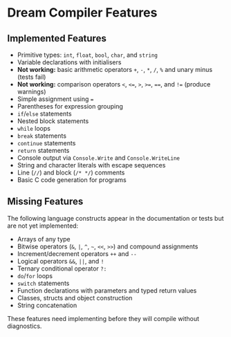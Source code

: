 # Dream Compiler Features

## Implemented Features

- Primitive types: `int`, `float`, `bool`, `char`, and `string`
- Variable declarations with initialisers
- **Not working:** basic arithmetic operators `+`, `-`, `*`, `/`, `%` and unary minus (tests fail)
- **Not working:** comparison operators `<`, `<=`, `>`, `>=`, `==`, and `!=` (produce warnings)
- Simple assignment using `=`
- Parentheses for expression grouping
- `if`/`else` statements
- Nested block statements
- `while` loops
- `break` statements
- `continue` statements
- `return` statements
- Console output via `Console.Write` and `Console.WriteLine`
- String and character literals with escape sequences
- Line (`//`) and block (`/* */`) comments
- Basic C code generation for programs

## Missing Features

The following language constructs appear in the documentation or tests but are not yet implemented:

- Arrays of any type
- Bitwise operators (`&`, `|`, `^`, `~`, `<<`, `>>`) and compound assignments
- Increment/decrement operators `++` and `--`
- Logical operators `&&`, `||`, and `!`
- Ternary conditional operator `?:`
- `do`/`for` loops
- `switch` statements
- Function declarations with parameters and typed return values
- Classes, structs and object construction
- String concatenation

These features need implementing before they will compile without diagnostics.
